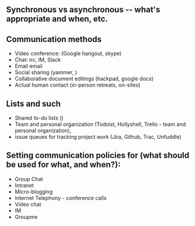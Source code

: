 ## Synchronous vs asynchronous -- what's appropriate and when, etc.
## Communication methods 

* Video conference: (Google hangout, skype)
* Chat: irc, IM, Slack
* Email email
* Social sharing (yammer, ) 
* Collaborative document editings (hackpad, google docs)
* Actual human contact (in-person retreats, on-sites)

## Lists and such

* Shared to-do lists ()
* Team and personal organization (Todoist, Hollyshell, Trello - team and personal organization), 
* issue queues for tracking project work (Jira, Github, Trac, Unfuddle)

## Setting communication policies for (what should be used for what, and when?):
* Group Chat
* Intranet
* Micro-blogging
* Internet Telephony - conference calls
* Video chat
* IM
* Groupme

